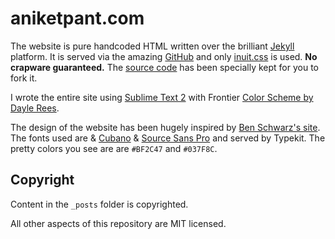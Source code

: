 aniketpant.com
==============

The website is pure handcoded HTML written over the brilliant [Jekyll](https://github.com/mojombo/jekyll) platform. It is served via the amazing [GitHub](https://github.com) and only [inuit.css](https://github.com/csswizardry/inuit.css) is used. **No crapware guaranteed.** The [source code](https://github.com/aniketpant/aniketpant.github.com) has been specially kept for you to fork it.

I wrote the entire site using [Sublime Text 2](http://www.sublimetext.com/2) with Frontier [Color Scheme by Dayle Rees](https://github.com/daylerees/colour-schemes).

The design of the website has been hugely inspired by [Ben Schwarz's site](http://germanforblack.com). The fonts used are & [Cubano](https://typekit.com/fonts/cubano) & [Source Sans Pro](https://typekit.com/fonts/source-sans-pro) and served by Typekit. The pretty colors you see are are `#BF2C47` and `#037F8C`.

## Copyright

Content in the `_posts` folder is copyrighted.

All other aspects of this repository are MIT licensed.
